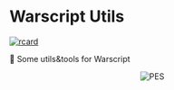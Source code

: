 # Warscript Utils

[![rcard](https://goreportcard.com/badge/github.com/HotCodeGroup/warscript-utils?service=github)](https://goreportcard.com/report/github.com/HotCodeGroup/warscript-utils)

🧰 Some utils&amp;tools for Warscript

<p align="center">
  <img src="https://www.igneous.io/hs-fs/hubfs/gopher3.png?width=400&height=214&name=gopher3.png" alt="PES"/>
</p>
